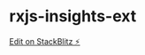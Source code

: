 # rxjs-insights-ext

[Edit on StackBlitz ⚡️](https://stackblitz.com/edit/rxjs-insights-playground-zd6be6)